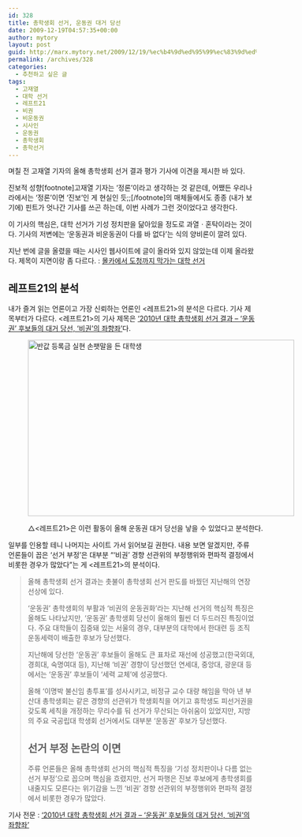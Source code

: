 ```yaml
---
id: 328
title: 총학생회 선거, 운동권 대거 당선
date: 2009-12-19T04:57:35+00:00
author: mytory
layout: post
guid: http://marx.mytory.net/2009/12/19/%ec%b4%9d%ed%95%99%ec%83%9d%ed%9a%8c-%ec%84%a0%ea%b1%b0-%ec%9a%b4%eb%8f%99%ea%b6%8c-%eb%8c%80%ea%b1%b0-%eb%8b%b9%ec%84%a0/
permalink: /archives/328
categories:
  - 추천하고 싶은 글
tags:
  - 고재열
  - 대학 선거
  - 레프트21
  - 비권
  - 비운동권
  - 시사인
  - 운동권
  - 총학생회
  - 총학선거
---
```

며칠 전 고재열 기자의 올해 총학생회 선거 결과 평가 기사에 이견을 제시한 바 있다.

진보적 성향[footnote]고재열 기자는 &#8216;정론&#8217;이라고 생각하는 것 같은데, 어쨌든 우리나라에서는 &#8216;정론&#8217;이면 &#8216;진보&#8217;인 게 현실인 듯;;[/footnote]의 매체들에서도 종종 (내가 보기에) 핀트가 엇나간 기사를 쓰곤 하는데, 이번 사례가 그런 것이었다고 생각한다.

이 기사의 핵심은, 대학 선거가 기성 정치판을 닮아있을 정도로 과열ㆍ혼탁이라는 것이다. 기사의 저변에는 &#8216;운동권과 비운동권이 다를 바 없다&#8217;는 식의 양비론이 깔려 있다.

지난 번에 글을 올렸을 때는 시사인 웹사이트에 글이 올라와 있지 않았는데 이제 올라왔다. 제목이 지면이랑 좀 다르다. : <a target="_blank" href="http://www.sisain.co.kr/news/articleView.html?idxno=5942">몰카에서 도청까지 막가는 대학 선거</a>

## 레프트21의 분석

내가 즐겨 읽는 언론이고 가장 신뢰하는 언론인 &lt;레프트21&gt;의 분석은 다르다. 기사 제목부터가 다르다. &lt;레프트21&gt;의 기사 제목은 <a target="_blank" href="http://wspaper.org/article/7392">‘2010년 대학 총학생회 선거 결과 &#8211;&nbsp;‘운동권’ 후보들의 대거 당선, ‘비권’의 좌향좌’</a>다.<figure style="width: 540px" class="wp-caption aligncenter">

<img src="http://marx.mytory.net/wp-content/uploads/1/cfile9.uf.13311A134B2C5CA22D7EBD.jpg" width="540" height="357" alt="반값 등록금 실현 손팻말을 든 대학생" filename="cfile9.uf.13311A134B2C5CA22D7EBD.jpg" filemime="" /><figcaption class="wp-caption-text">△&lt;레프트21&gt;은 이런 활동이 올해 운동권 대거 당선을 낳을 수 있었다고 분석한다.</figcaption></figure> 

일부를 인용할 테니 나머지는 사이트 가서 읽어보길 권한다. 내용 보면 알겠지만, 주류 언론들이 꼽은 &#8216;선거 부정&#8217;은 대부분 “‘비권’ 경향 선관위의 부정행위와 편파적 결정에서 비롯한 경우가 많았다”는 게 &lt;레프트21&gt;의 분석이다.

> 올해 총학생회 선거 결과는 촛불이 총학생회 선거 판도를 바꿨던 지난해의 연장선상에 있다.
> 
> ‘운동권’ 총학생회의 부활과 ‘비권의 운동권화’라는 지난해 선거의 핵심적 특징은 올해도 나타났지만, ‘운동권’ 총학생회 당선이 올해의 훨씬 더 두드러진 특징이었다. 주요 대학들이 집중돼 있는 서울의 경우, 대부분의 대학에서 한대련 등 조직 운동세력이 배출한 후보가 당선했다.&nbsp;
> 
> 지난해에 당선한 ‘운동권’ 후보들이 올해도 큰 표차로 재선에 성공했고(한국외대, 경희대, 숙명여대 등), 지난해 ‘비권’ 경향이 당선했던 연세대, 중앙대, 광운대 등에서는 ‘운동권’ 후보들이 ‘세력 교체’에 성공했다.&nbsp;
> 
> 올해 ‘이명박 불신임 총투표’를 성사시키고, 비정규 교수 대량 해임을 막아 낸 부산대 총학생회는 같은 경향의 선관위가 학생회칙을 어기고 휴학생도 피선거권을 갖도록 세칙을 개정하는 무리수를 둬 선거가 무산되는 아쉬움이 있었지만, 지방의 주요 국공립대 학생회 선거에서도 대부분 ‘운동권’ 후보가 당선했다.
> 
> ## 선거 부정 논란의 이면&nbsp;
> 
> 주류 언론들은 올해 총학생회 선거의 핵심적 특징을 ‘기성 정치판이나 다름 없는 선거 부정’으로 꼽으며 핵심을 흐렸지만, 선거 파행은 진보 후보에게 총학생회를 내줄지도 모른다는 위기감을 느낀 ‘비권’ 경향 선관위의 부정행위와 편파적 결정에서 비롯한 경우가 많았다.

기사 전문 : <a target="_blank" href="http://wspaper.org/article/7392">‘2010년 대학 총학생회 선거 결과 &#8211;&nbsp;‘운동권’ 후보들의 대거 당선, ‘비권’의 좌향좌’</a>